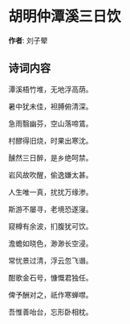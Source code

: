 # 胡明仲潭溪三日饮

**作者**: 刘子翚

## 诗词内容

潭溪梧竹堆，无地浮高荫。

暑中犹未佳，袒膊俯清深。

急雨翳幽芬，空山落啼鵀。

村醪得旧烧，时果出寒沈。

醺然三日醉，是乡绝呵禁。

岩风故吹醒，偷逸嫌太甚。

人生唯一真，扰扰万缘渗。

斯游不屡寻，老境恐遂寖。

窥樽有余波，扪腹犹可饮。

澹蟾如晓色，渺渺长空浸。

常忧景过清，浮云忽飞谮。

酣歌金石号，慷慨君独任。

俾予酬对之，祇作寒蝉噤。

吾惟善咍台，忘形卧相枕。

